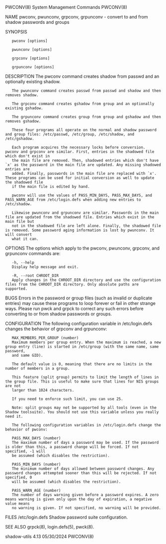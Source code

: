 PWCONV(8)							  System Management Commands							     PWCONV(8)

NAME
       pwconv, pwunconv, grpconv, grpunconv - convert to and from shadow passwords and groups

SYNOPSIS

       pwconv [options]

       pwunconv [options]

       grpconv [options]

       grpunconv [options]

DESCRIPTION
       The pwconv command creates shadow from passwd and an optionally existing shadow.

       The pwunconv command creates passwd from passwd and shadow and then removes shadow.

       The grpconv command creates gshadow from group and an optionally existing gshadow.

       The grpunconv command creates group from group and gshadow and then removes gshadow.

       These four programs all operate on the normal and shadow password and group files: /etc/passwd, /etc/group, /etc/shadow, and /etc/gshadow.

       Each program acquires the necessary locks before conversion.  pwconv and grpconv are similar. First, entries in the shadowed file which don't exist in
       the main file are removed. Then, shadowed entries which don't have `x' as the password in the main file are updated. Any missing shadowed entries are
       added. Finally, passwords in the main file are replaced with `x'. These programs can be used for initial conversion as well to update the shadowed file
       if the main file is edited by hand.

       pwconv will use the values of PASS_MIN_DAYS, PASS_MAX_DAYS, and PASS_WARN_AGE from /etc/login.defs when adding new entries to /etc/shadow.

       Likewise pwunconv and grpunconv are similar. Passwords in the main file are updated from the shadowed file. Entries which exist in the main file but
       not in the shadowed file are left alone. Finally, the shadowed file is removed. Some password aging information is lost by pwunconv. It will convert
       what it can.

OPTIONS
       The options which apply to the pwconv, pwunconv, grpconv, and grpunconv commands are:

       -h, --help
	   Display help message and exit.

       -R, --root CHROOT_DIR
	   Apply changes in the CHROOT_DIR directory and use the configuration files from the CHROOT_DIR directory. Only absolute paths are supported.

BUGS
       Errors in the password or group files (such as invalid or duplicate entries) may cause these programs to loop forever or fail in other strange ways.
       Please run pwck and grpck to correct any such errors before converting to or from shadow passwords or groups.

CONFIGURATION
       The following configuration variable in /etc/login.defs changes the behavior of grpconv and grpunconv:

       MAX_MEMBERS_PER_GROUP (number)
	   Maximum members per group entry. When the maximum is reached, a new group entry (line) is started in /etc/group (with the same name, same password,
	   and same GID).

	   The default value is 0, meaning that there are no limits in the number of members in a group.

	   This feature (split group) permits to limit the length of lines in the group file. This is useful to make sure that lines for NIS groups are not
	   larger than 1024 characters.

	   If you need to enforce such limit, you can use 25.

	   Note: split groups may not be supported by all tools (even in the Shadow toolsuite). You should not use this variable unless you really need it.

       The following configuration variables in /etc/login.defs change the behavior of pwconv:

       PASS_MAX_DAYS (number)
	   The maximum number of days a password may be used. If the password is older than this, a password change will be forced. If not specified, -1 will
	   be assumed (which disables the restriction).

       PASS_MIN_DAYS (number)
	   The minimum number of days allowed between password changes. Any password changes attempted sooner than this will be rejected. If not specified, 0
	   will be assumed (which disables the restriction).

       PASS_WARN_AGE (number)
	   The number of days warning given before a password expires. A zero means warning is given only upon the day of expiration, a negative value means
	   no warning is given. If not specified, no warning will be provided.

FILES
       /etc/login.defs
	   Shadow password suite configuration.

SEE ALSO
       grpck(8), login.defs(5), pwck(8).

shadow-utils 4.13							  05/30/2024								     PWCONV(8)
